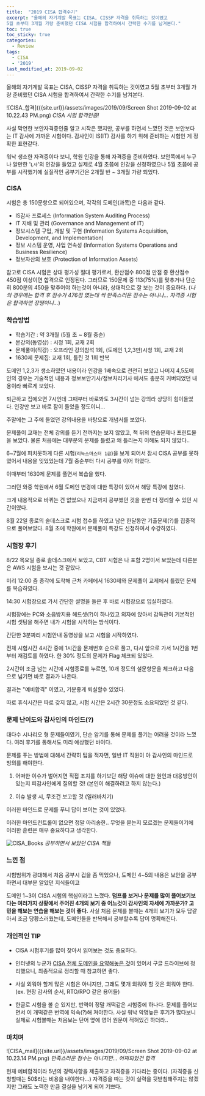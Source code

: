```yaml
---
title:  "2019 CISA 합격수기"
excerpt: "올해의 자기계발 목표는 CISA, CISSP 자격을 취득하는 것이였고
5월 초부터 3개월 가량 준비했던 CISA 시험을 합격하여서 간략한 수기를 남겨본다."
toc: true
toc_sticky: true
categories:
  - Review
tags:
  - CISA
  - '2019'
last_modified_at: 2019-09-02
---
```


올해의 자기계발 목표는 CISA, CISSP 자격을 취득하는 것이였고
5월 초부터 3개월 가량 준비했던 CISA 시험을 합격하여서 간략한 수기를 남겨본다.

![CISA_합격]({{site.url}}/assets/images/2019/09/Screen Shot 2019-09-02 at 10.22.43 PM.png)
*CISA 시험 합격인증!*

사실 막연한 보안자격증인줄 알고 시작은 했지만, 공부를 하면서 느꼈던 것은
보안보다는 IT 감사에 가까운 시험이다. 감사인이 IS(IT) 감사를 하기 위해 준비하는 시험인 게 정확한 표현같다.

워낙 생소한 자격증이다 보니, 학원 인강을 통해 자격증을 준비하였다. 보안쪽에서 누구나 알만한 '`L사`'의 인강을 들었고 실제로 4월 초쯤에 인강을 신청하였으나 5월 초쯤에 공부를 시작했기에 실질적인 공부기간은 2개월 반 ~ 3개월 가량 되었다.

### CISA

시험은 총 150문항으로 되어있으며, 각각의 도메인(과목)은 다음과 같다.
- IS감사 프로세스 (Information System Auditing Process)
- IT 지배 및 관리 (Governance and Management of IT)
- 정보시스템 구입, 개발 및 구현 (Information Systems Acquisition, Development, and Implementation)
- 정보 시스템 운영, 사업 연속성 (Information Systems Operations and Business Resilience)
- 정보자산의 보호 (Protection of Information Assets)

참고로 CISA 시험은 상대 평가성 절대 평가로서, 환산점수 800점 만점 중 환산점수 450점 이상이면 합격으로 인정된다. 그러므로 150문제 중 113(75%)를 맞추거나 단순히 800분의 450을 맞추어야 하는것이 아니라, 상대적으로 잘 보는 것이 중요하다. (*나의 경우에는 합격 후 점수가 476점 였는데 썩 만족스러운 점수는 아니나... 자격증 시험은 합격하면 장땡이니...*)

### 학습방법

- 학습기간 : 약 3개월 (5월 초 ~ 8월 중순)
- 본강의(동영상) : 시청 1회, 교재 2회
- 문제풀이(직강) : 오프라인 강의참석 1회, (도메인 1,2,3만)시청 1회, 교재 2회
- 1630제 문제집: 교재 1회, 틀린 것 1회 반복

도메인 1,2,3가 생소하였던 내용이라 인강을 1배속으로 천천히 보았고 나머지 4,5도메인의 경우는 기술적인 내용과 정보보안기사/정보처리기사 에서도 충분히 커버되었던 내용이라 빠르게 보았다.

퇴근하고 집에오면 7시인데 그때부터 바로봐도 3시간이 넘는 강의라 상당히 힘이들었다. 인강만 보고 바로 잠이 들었을 정도이니...

주말에는 그 주에 들었던 강의내용을 바탕으로 개념서를 보았다.

문제풀이 교재는 전체 강의를 듣기 전까지는 보지 않았고, 책 뒤의 연습문제나 프린트물을 보았다. 물론 처음에는 대부분의 문제를 틀렸고 왜 틀리는지 이해도 되지 않았다..

6~7월에 피치못하게 다른 시험(`리눅스마스터 1급`)을 보게 되어서 잠시 CISA 공부를 못하였어서 내용을 잊었었는데 7월 중순부터 다시 공부를 이어 하였다.

이때부터 1630제 문제를 풀면서 복습을 했다.

그러던 와중 학원에서 6월 도메인 변경에 대한 특강이 있어서 해당 특강에 참였다.

크게 내용적으로 바뀌는 건 없었으나 지금까지 공부했던 것을 한번 더 정리할 수 있던 시간이였다.

8월 22일 종로의 솔데스크로 시험 접수를 하였고 남은 한달동안 기출문제(?)를 집중적으로 풀어보았다. 8월 초에 학원에서 문제풀이 특강도 신청하여서 수강하였다.

### 시험장 후기

8/22 목요일 종로 솔데스크에서 보았고, CBT 시험은 나 포함 2명이서 보았는데 다른분은 AWS 시험을 보시는 것 같았다.

미리 12:00 즘 종각에 도착해 근처 카페에서 1630제와 문제풀이 교제에서 틀렸던 문제를 복습하였다.

14:30 시험장으로 가서 간단한 설명을 들은 후 바로 시험장으로 입실하였다.

시험장에는 PC와 소음방지용 헤드셋(?)이 하나있고 의자에 앉아서 감독관이 기본적인 시험 셋팅을 해주면 내가 시험을 시작하는 방식이다.

간단한 3분짜리 시험안내 동영상을 보고 시험을 시작하였다.

전체 시험시간 4시간 중에 1시간을 문제번호 순으로 풀고, 다시 앞으로 가서 1시간을 1번부터 재검토를 하였다. 한 30% 정도의 문제가 Flag 체크되 있었다.

2시간이 조금 넘는 시간에 시험종료를 누르면, 10개 정도의 설문항문을 체크하고 다음으로 넘기면 바로 결과가 나온다.

결과는 "예비합격" 이였고, 기분좋게 퇴실할수 있었다.

따로 휴식시간은 따로 갖지 않고, 시험 시간은 2시간 30분정도 소요되었던 것 같다.

### 문제 난이도와 감사인의 마인드(?)

대다수 시나리오 형 문제들이였기, 단순 암기를 통해 문제를 풀기는 어려울 것이라 느꼈다. 여러 후기를 통해서도 미리 예상했던 바이다.

문제를 푸는 방법에 대해서 간략히 팁을 적자면, 일반 IT 직원이 아
감사인의 마인드로 빙의를 해야한다.

1) 어떠한 이슈가 벌어지면 직접 조치를 하기보단 해당 이슈에 대한 원인과 대응방안이 있는지 피감사인에게 질의할 것! (본인이 해결하려고 하지 않는다.)

2) 이슈 발생 시, 무조건 보고할 것 (일러바치기)

이러한 마인드로 문제를 푸니 답이 보이는 것이 있었다.

이러한 마인드컨트롤이 없으면 정말 아리송한.. 무엇을 묻는지 모르겠는 문제들이기에 이러한 훈련은 매우 중요하다고 생각한다.

![CISA_Books]({{site.url}}/assets/images/2019/09/KakaoTalk_Photo_2019-09-02-22-47-53.jpeg)
*공부하면서 보았던 CISA 책들*

### 느낀 점

시험범위가 광대해서 처음 공부시 겁을 좀 먹었으나, 도메인 4~5의 내용은 보안을 공부하면서 대부분 알았던 지식들이고

도메인 1~3이 CISA 시험의 핵심이라고 느꼈다. **덤프를 보거나 문제를 많이 풀어보기보다는 여러가지 상황에서 주어진 4개의 보기 중 어느것이 감사인의 자세에 가까운가? 고민을 해보는 연습을 해보는 것이 좋다.** 사실 처음 문제를 볼때는 4개의 보기가 모두 답같아서 조금 당황스러웠는데, 도메인들을 반복해서 공부할수록 답이 명확해진다.

###  개인적인 TIP

- CISA 시험후기를 많이 찾아서 읽어보는 것도 중요하다.

- 인터넷의 누군가 [CISA 전체 도메인을 요약해놓은 것](https://drive.google.com/open?id=1eh06d92WlwH8X-tbzwsccFMVNW_01YbsqJnRn1Yd104)이 있어서 구글 드라이브에 정리했으니, 최종적으로 정리할 때 참고하면 좋다.

- 사실 외워야 할게 많은 시험은 아니지만, 그래도 몇개 외워야 할 것은 외워야 한다. (ex. 현장 감사의 순서, RTO/RPO 같은 용어들)

- 한글로 시험을 볼 순 있지만, 번역이 정말 개떡같은 시험중에 하나다. 문제를 풀어보면서 이 개떡같은 번역에 익숙(?)해 져야한다. 사실 워낙 악명높은 후기가 많다보니 실제로 시험볼때는 처음보는 단어 옆에 영어 원문이 적혀있긴 하더라..

###  마치며

![CISA_mail]({{site.url}}/assets/images/2019/09/Screen Shot 2019-09-02 at 10.23.14 PM.png)
*만족스러운 점수는 아니지만... 어찌되었건 합격*

현재 예비합격이라 5년의 경력사항을 제출하고 자격증을 기다리는 중이다. (자격증을 신청할때는 50$라는 비용을 내야한다...) 자격증을 따는 것이 실력을 뒷받침해주지는 않겠지만 그래도 노력한 만큼 결실을 남기게 되어 기쁘다.
